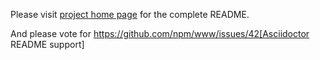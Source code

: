 Please visit [project home page](https://github.com/eshepelyuk/asciidoctor-plantuml.js) for the complete README.

And please vote for https://github.com/npm/www/issues/42[Asciidoctor README support]